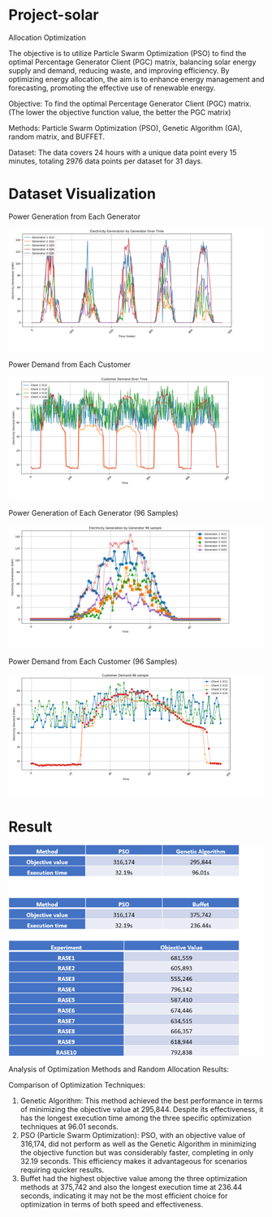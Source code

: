 # Project-solar
 Allocation Optimization

The objective is to utilize Particle Swarm Optimization (PSO) to find the optimal Percentage Generator Client (PGC) matrix, balancing solar energy supply and demand, reducing waste, and improving efficiency. By optimizing energy allocation, the aim is to enhance energy management and forecasting, promoting the effective use of renewable energy.

Objective: To find the optimal Percentage Generator Client (PGC) matrix. (The lower the objective function value, the better the PGC matrix)

Methods: Particle Swarm Optimization (PSO), Genetic Algorithm (GA), random matrix, and BUFFET.

Dataset: The data covers 24 hours with a unique data point every 15 minutes, totaling 2976 data points per dataset for 31 days.
# Dataset Visualization
Power Generation from Each Generator

![image](datasetgenerator.png)

Power Demand from Each Customer

![image](Customerdemand.png)

Power Generation of Each Generator (96 Samples)

![image](96G.png)

Power Demand from Each Customer (96 Samples)

![image](96C.png)

# Result

![image](Result.png)

Analysis of Optimization Methods and Random Allocation Results:

Comparison of Optimization Techniques:
1. Genetic Algorithm: This method achieved the best performance in terms of minimizing the objective value at 295,844. Despite its effectiveness, it has the longest execution time among the three specific optimization techniques at 96.01 seconds.
2. PSO (Particle Swarm Optimization): PSO, with an objective value of 316,174, did not perform as well as the Genetic Algorithm in minimizing the objective function but was considerably faster, completing in only 32.19 seconds. This efficiency makes it advantageous for scenarios requiring quicker results.
3. Buffet had the highest objective value among the three optimization methods at 375,742 and also the longest execution time at 236.44 seconds, indicating it may not be the most efficient choice for optimization in terms of both speed and effectiveness.
